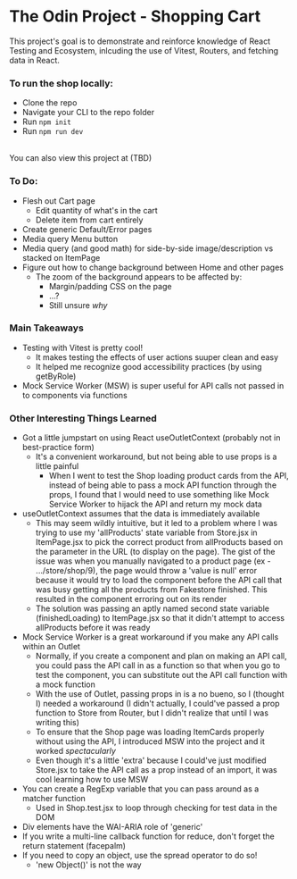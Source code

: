 # The Odin Project - Shopping Cart
This project's goal is to demonstrate and reinforce knowledge of React Testing and Ecosystem, inlcuding the use of Vitest, Routers, and fetching data in React.

### To run the shop locally:
- Clone the repo
- Navigate your CLI to the repo folder
- Run ```npm init```
- Run ```npm run dev```
<br>
You can also view this project at (TBD)

### To Do:
- Flesh out Cart page
  - Edit quantity of what's in the cart
  - Delete item from cart entirely
- Create generic Default/Error pages
- Media query Menu button
- Media query (and good math) for side-by-side image/description vs stacked on ItemPage
- Figure out how to change background between Home and other pages
  - The zoom of the background appears to be affected by:
    - Margin/padding CSS on the page
    - ...?
    - Still unsure *why*

### Main Takeaways
- Testing with Vitest is pretty cool!
  - It makes testing the effects of user actions suuper clean and easy
  - It helped me recognize good accessibility practices (by using getByRole)
- Mock Service Worker (MSW) is super useful for API calls not passed in to components via functions

### Other Interesting Things Learned
- Got a little jumpstart on using React useOutletContext (probably not in best-practice form)
  - It's a convenient workaround, but not being able to use props is a little painful
    - When I went to test the Shop loading product cards from the API, instead of being able to pass a mock API function through the props, I found that I would need to use something like Mock Service Worker to hijack the API and return my mock data
- useOutletContext assumes that the data is immediately available
  - This may seem wildly intuitive, but it led to a problem where I was trying to use my 'allProducts' state variable from Store.jsx in ItemPage.jsx to pick the correct product from allProducts based on the parameter in the URL (to display on the page). The gist of the issue was when you manually navigated to a product page (ex - .../store/shop/9), the page would throw a 'value is null' error because it would try to load the component before the API call that was busy getting all the products from Fakestore finished. This resulted in the component erroring out on its render
  - The solution was passing an aptly named second state variable (finishedLoading) to ItemPage.jsx so that it didn't attempt to access allProducts before it was ready
- Mock Service Worker is a great workaround if you make any API calls within an Outlet 
  - Normally, if you create a component and plan on making an API call, you could pass the API call in as a function so that when you go to test the component, you can substitute out the API call function with a mock function
  - With the use of Outlet, passing props in is a no bueno, so I (thought I) needed a workaround (I didn't actually, I could've passed a prop function to Store from Router, but I didn't realize that until I was writing this)
  - To ensure that the Shop page was loading ItemCards properly without using the API, I introduced MSW into the project and it worked *spectacularly*
  - Even though it's a little 'extra' because I could've just modified Store.jsx to take the API call as a prop instead of an import, it was cool learning how to use MSW
- You can create a RegExp variable that you can pass around as a matcher function
  - Used in Shop.test.jsx to loop through checking for test data in the DOM
- Div elements have the WAI-ARIA role of 'generic'
- If you write a multi-line callback function for reduce, don't forget the return statement (facepalm)
- If you need to copy an object, use the spread operator to do so!
  - 'new Object()' is not the way
